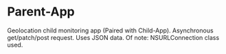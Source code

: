Parent-App
==========
Geolocation child monitoring app (Paired with Child-App).
Asynchronous get/patch/post request. Uses JSON data.
Of note: NSURLConnection class used.
